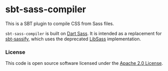 
# sbt-sass-compiler

This is a SBT plugin to compile CSS from Sass files.

`sbt-sass-compiler` is built on [Dart Sass](https://sass-lang.com/dart-sass/). It is intended as a replacement for
[sbt-sassify](https://github.com/irundaia/sbt-sassify), which uses the deprecated [LibSass](https://sass-lang.com/libsass/)
implementation.

### License

This code is open source software licensed under the [Apache 2.0 License]("http://www.apache.org/licenses/LICENSE-2.0.html").
